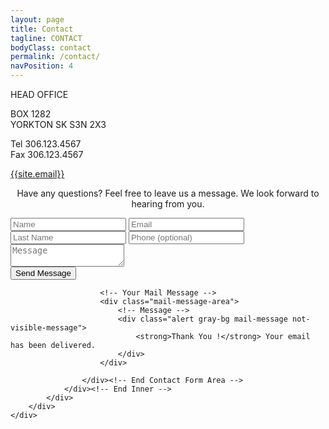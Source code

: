 ```yaml
---
layout: page
title: Contact
tagline: CONTACT
bodyClass: contact
permalink: /contact/
navPosition: 4
---
```


<div class="container">
	<div class="contact">
		<div class="row">
			<div class="col col--4-of-12">
				<div class="contact-info">
					<p><span class="contact-title">HEAD OFFICE</span></p>
					<p>BOX 1282<br />YORKTON SK S3N 2X3</p>
					<p>Tel  306.123.4567<br />Fax 306.123.4567</p>
					<p><a href="mailto:{{site.email}}">{{site.email}}</a></p>
				</div>
			</div>
			<div class="col col--8-of-12">
				<div class="row">
					<div class="col col--12-of-12">
						<p style="text-align: center;">Have any questions? Feel free to leave us a message. We look forward to hearing from you.</p>
					</div>
				</div>
				<div class="inner">
	                <!-- Form Area -->
	                <div class="contact-form">
	                    <!-- Form -->
	                    <form id="contact-us" method="POST" action="//formspree.io/info@narailsafety.com">
	                        <!-- Left Inputs -->
	                        <div class="col col--6-of-12 wow animated slideInLeft" data-wow-delay=".5s">
	                            <!-- Name -->
	                            <input type="text" name="name" id="name" required="required" class="form" placeholder="Name" />
	                            <!-- Email -->
	                            <input type="email" name="_replyto" id="mail" required="required" class="form" placeholder="Email" />
	                        </div><!-- End Left Inputs -->
                            <div class="col col--6-of-12 wow animated slideInLeft" data-wow-delay=".5s">
	                            <!-- Last Name -->
	                            <input type="text" name="last_name" id="last-name" required="required" class="form" placeholder="Last Name" />
	                            <!-- Subject -->
	                            <input type="text" name="phone" id="phone" class="form" placeholder="Phone (optional)" />
	                        </div><!-- End Left Inputs -->
	                        <!-- Right Inputs -->
	                        <div class="col col--12-of-12 wow animated slideInRight" data-wow-delay=".5s">
	                            <!-- Message -->
	                            <textarea name="message" id="message" class="form textarea" placeholder="Message"></textarea>
	                        </div><!-- End Right Inputs -->
	                        <!-- Bottom Submit -->
	                        <div class="relative fullwidth col-xs-12">
	                            <!-- Send Button -->
	                            <button type="submit" value="Send" id="submit" class="form-btn semibold">Send Message</button> 
	                        </div><!-- End Bottom Submit -->
	                        <!-- Clear -->
	                        <div class="clear"></div>
	                    </form>

	                    <!-- Your Mail Message -->
	                    <div class="mail-message-area">
	                        <!-- Message -->
	                        <div class="alert gray-bg mail-message not-visible-message">
	                            <strong>Thank You !</strong> Your email has been delivered.
	                        </div>
	                    </div>

	                </div><!-- End Contact Form Area -->
	            </div><!-- End Inner -->
			</div>
		</div>
	</div>
</div>